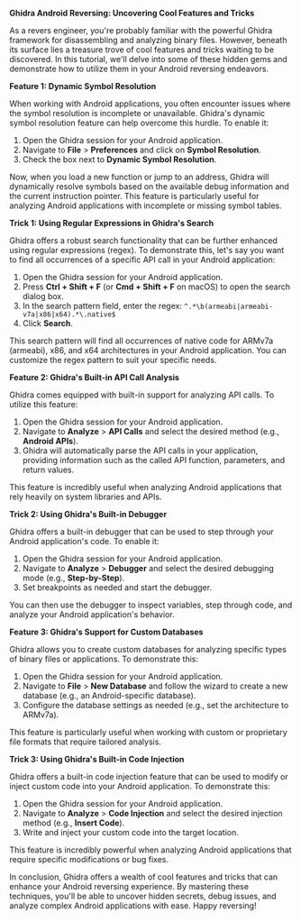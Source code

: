 **Ghidra Android Reversing: Uncovering Cool Features and Tricks**

As a revers engineer, you're probably familiar with the powerful Ghidra 
framework for disassembling and analyzing binary files. However, beneath 
its surface lies a treasure trove of cool features and tricks waiting to 
be discovered. In this tutorial, we'll delve into some of these hidden 
gems and demonstrate how to utilize them in your Android reversing 
endeavors.

**Feature 1: Dynamic Symbol Resolution**

When working with Android applications, you often encounter issues where 
the symbol resolution is incomplete or unavailable. Ghidra's dynamic 
symbol resolution feature can help overcome this hurdle. To enable it:

1. Open the Ghidra session for your Android application.
2. Navigate to **File** > **Preferences** and click on **Symbol 
Resolution**.
3. Check the box next to **Dynamic Symbol Resolution**.

Now, when you load a new function or jump to an address, Ghidra will 
dynamically resolve symbols based on the available debug information and 
the current instruction pointer. This feature is particularly useful for 
analyzing Android applications with incomplete or missing symbol tables.

**Trick 1: Using Regular Expressions in Ghidra's Search**

Ghidra offers a robust search functionality that can be further enhanced 
using regular expressions (regex). To demonstrate this, let's say you want
to find all occurrences of a specific API call in your Android 
application:

1. Open the Ghidra session for your Android application.
2. Press **Ctrl + Shift + F** (or **Cmd + Shift + F** on macOS) to open the search dialog box.
3. In the search pattern field, enter the regex: `^.*\b(armeabi|armeabi-v7a|x86|x64).*\.native$`
4. Click **Search**.

This search pattern will find all occurrences of native code for ARMv7a (armeabi), x86, and x64 architectures in your Android application. You can customize the regex 
pattern to suit your specific needs.

**Feature 2: Ghidra's Built-in API Call Analysis**

Ghidra comes equipped with built-in support for analyzing API calls. To utilize this feature:

1. Open the Ghidra session for your Android application.
2. Navigate to **Analyze** > **API Calls** and select the desired method (e.g., **Android APIs**).
3. Ghidra will automatically parse the API calls in your application, providing information such as the called API function, parameters, and return values.

This feature is incredibly useful when analyzing Android applications that rely heavily on system libraries and APIs.

**Trick 2: Using Ghidra's Built-in Debugger**

Ghidra offers a built-in debugger that can be used to step through your Android application's code. To enable it:

1. Open the Ghidra session for your Android application.
2. Navigate to **Analyze** > **Debugger** and select the desired debugging mode (e.g., **Step-by-Step**).
3. Set breakpoints as needed and start the debugger.

You can then use the debugger to inspect variables, step through code, and analyze your Android application's behavior.

**Feature 3: Ghidra's Support for Custom Databases**

Ghidra allows you to create custom databases for analyzing specific types of binary files or applications. To demonstrate this:

1. Open the Ghidra session for your Android application.
2. Navigate to **File** > **New Database** and follow the wizard to create a new database (e.g., an Android-specific database).
3. Configure the database settings as needed (e.g., set the architecture to ARMv7a).

This feature is particularly useful when working with custom or proprietary file formats that require tailored analysis.

**Trick 3: Using Ghidra's Built-in Code Injection**

Ghidra offers a built-in code injection feature that can be used to modify or inject custom code into your Android application. To demonstrate this:

1. Open the Ghidra session for your Android application.
2. Navigate to **Analyze** > **Code Injection** and select the desired injection method (e.g., **Insert Code**).
3. Write and inject your custom code into the target location.

This feature is incredibly powerful when analyzing Android applications that require specific modifications or bug fixes.

In conclusion, Ghidra offers a wealth of cool features and tricks that can enhance your Android reversing experience. By mastering these techniques, you'll be able to 
uncover hidden secrets, debug issues, and analyze complex Android applications with ease. Happy reversing!

